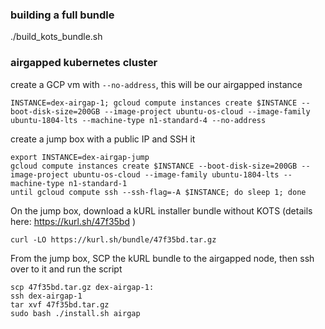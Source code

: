 

### building a full bundle

./build_kots_bundle.sh


### airgapped kubernetes cluster

create a GCP vm with `--no-address`, this will be our airgapped instance


```shell
INSTANCE=dex-airgap-1; gcloud compute instances create $INSTANCE --boot-disk-size=200GB --image-project ubuntu-os-cloud --image-family ubuntu-1804-lts --machine-type n1-standard-4 --no-address
```

create a jump box with a public IP and SSH it


```
export INSTANCE=dex-airgap-jump
gcloud compute instances create $INSTANCE --boot-disk-size=200GB --image-project ubuntu-os-cloud --image-family ubuntu-1804-lts --machine-type n1-standard-1
until gcloud compute ssh --ssh-flag=-A $INSTANCE; do sleep 1; done
```


On the jump box, download a kURL installer bundle without KOTS (details here: https://kurl.sh/47f35bd )

```
curl -LO https://kurl.sh/bundle/47f35bd.tar.gz
```

From the jump box, SCP the kURL bundle to the airgapped node, then ssh over to it and run the script

```
scp 47f35bd.tar.gz dex-airgap-1:
ssh dex-airgap-1
tar xvf 47f35bd.tar.gz
sudo bash ./install.sh airgap
```
